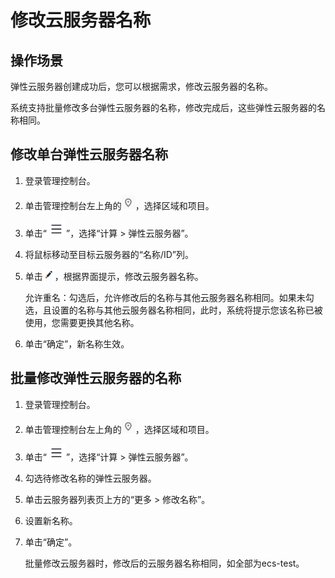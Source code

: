 # 修改云服务器名称<a name="ecs_03_0145"></a>

## 操作场景<a name="section16259932121511"></a>

弹性云服务器创建成功后，您可以根据需求，修改云服务器的名称。

系统支持批量修改多台弹性云服务器的名称，修改完成后，这些弹性云服务器的名称相同。

## 修改单台弹性云服务器名称<a name="section147834671520"></a>

1.  登录管理控制台。
2.  单击管理控制台左上角的![](figures/icon-region.png)，选择区域和项目。
3.  单击“![](figures/service-list.jpg)”，选择“计算 \> 弹性云服务器”。
4.  将鼠标移动至目标云服务器的“名称/ID”列。
5.  单击![](figures/icon-edit.png)，根据界面提示，修改云服务器名称。

    允许重名：勾选后，允许修改后的名称与其他云服务器名称相同。如果未勾选，且设置的名称与其他云服务器名称相同，此时，系统将提示您该名称已被使用，您需要更换其他名称。

6.  单击“确定”，新名称生效。

## 批量修改弹性云服务器的名称<a name="section523142043912"></a>

1.  登录管理控制台。
2.  单击管理控制台左上角的![](figures/icon-region.png)，选择区域和项目。
3.  单击“![](figures/service-list.jpg)”，选择“计算 \> 弹性云服务器”。
4.  勾选待修改名称的弹性云服务器。
5.  单击云服务器列表页上方的“更多 \> 修改名称”。
6.  设置新名称。
7.  单击“确定”。

    批量修改云服务器时，修改后的云服务器名称相同，如全部为ecs-test。


